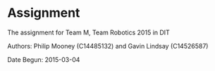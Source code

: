 # Assignment

The assignment for Team M, Team Robotics 2015 in DIT

Authors: Philip Mooney (C14485132) and Gavin Lindsay (C14526587)

Date Begun: 2015-03-04

